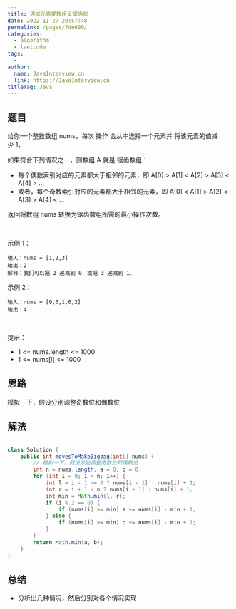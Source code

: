 ```yaml
---
title: 递减元素使数组呈锯齿状
date: 2022-11-27 20:57:48
permalink: /pages/7de600/
categories:
  - algorithm
  - leetcode
tags:
  - 
author: 
  name: JavaInterview.cn
  link: https://JavaInterview.cn
titleTag: Java
---
```



## 题目

给你一个整数数组 nums，每次 操作 会从中选择一个元素并 将该元素的值减少 1。

如果符合下列情况之一，则数组 A 就是 锯齿数组：

- 每个偶数索引对应的元素都大于相邻的元素，即 A[0] > A[1] < A[2] > A[3] < A[4] > ...
- 或者，每个奇数索引对应的元素都大于相邻的元素，即 A[0] < A[1] > A[2] < A[3] > A[4] < ...

返回将数组 nums 转换为锯齿数组所需的最小操作次数。

 

示例 1：

    输入：nums = [1,2,3]
    输出：2
    解释：我们可以把 2 递减到 0，或把 3 递减到 1。
示例 2：

    输入：nums = [9,6,1,6,2]
    输出：4
 

提示：

- 1 <= nums.length <= 1000
- 1 <= nums[i] <= 1000


## 思路

模拟一下，假设分别调整奇数位和偶数位

## 解法
```java

class Solution {
    public int movesToMakeZigzag(int[] nums) {
        // 模拟一下，假设分别调整奇数位和偶数位
        int n = nums.length, a = 0, b = 0;
        for (int i = 0; i < n; i++) {
            int l = i - 1 >= 0 ? nums[i - 1] : nums[i] + 1;
            int r = i + 1 < n ? nums[i + 1] : nums[i] + 1;
            int min = Math.min(l, r);
            if (i % 2 == 0) {
                if (nums[i] >= min) a += nums[i] - min + 1;
            } else {
                if (nums[i] >= min) b += nums[i] - min + 1;
            }
        }
        return Math.min(a, b);
    }
}
```

## 总结

- 分析出几种情况，然后分别对各个情况实现 
